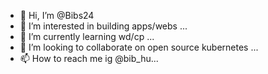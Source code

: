 - 👋 Hi, I’m @Bibs24
- 👀 I’m interested in building apps/webs ...
- 🌱 I’m currently learning wd/cp ...
- 💞️ I’m looking to collaborate on open source kubernetes ...
- 📫 How to reach me ig @bib_hu...

<!---
Bibs24/Bibs24 is a ✨ special ✨ repository because its `README.md` (this file) appears on your GitHub profile.
You can click the Preview link to take a look at your changes.
--->
